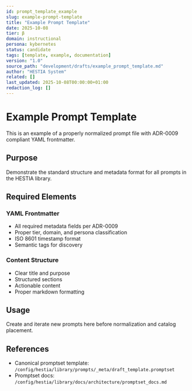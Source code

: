 ```yaml
---
id: prompt_template_example
slug: example-prompt-template
title: "Example Prompt Template"
date: 2025-10-08
tier: β
domain: instructional
persona: kybernetes
status: candidate
tags: [template, example, documentation]
version: "1.0"
source_path: "development/drafts/example_prompt_template.md"
author: "HESTIA System"
related: []
last_updated: 2025-10-08T00:00:00+01:00
redaction_log: []
---
```


# Example Prompt Template

This is an example of a properly normalized prompt file with ADR-0009 compliant YAML frontmatter.

## Purpose
Demonstrate the standard structure and metadata format for all prompts in the HESTIA library.

## Required Elements

### YAML Frontmatter
- All required metadata fields per ADR-0009
- Proper tier, domain, and persona classification
- ISO 8601 timestamp format
- Semantic tags for discovery

### Content Structure
- Clear title and purpose
- Structured sections
- Actionable content
- Proper markdown formatting

## Usage
Create and iterate new prompts here before normalization and catalog placement.

## References
- Canonical promptset template: `/config/hestia/library/prompts/_meta/draft_template.promptset`
- Promptset docs: `/config/hestia/library/docs/architecture/promptset_docs.md`